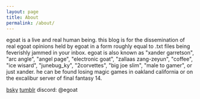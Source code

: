 ```yaml
---
layout: page
title: About
permalink: /about/
---
```


egoat is a live and real human being.
this blog is for the dissemination of real egoat opinions held by egoat in a form roughly equal to .txt files being feverishly jammed in your inbox.
egoat is also known as "xander garretson", "arc angle", "angel page", "electronic goat", "zallaas zang-zeyun", "coffee", "ice wisard", "junebug_ky", "2corvettes", "big joe slim", "male to gamer", or just xander.
he can be found losing magic games in oakland california or on the excalibur server of final fantasy 14.

[bsky](https://bsky.app/profile/egoat.blog)
[tumblr](https://www.tumblr.com/blog/egoat)
discord: @egoat
